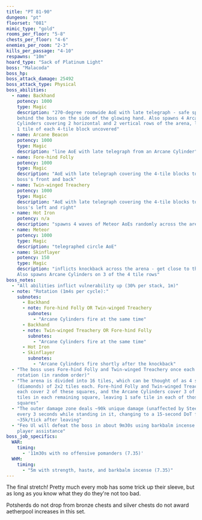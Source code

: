 ```yaml
---
title: "PT 81-90"
dungeon: "pt"
floorset: "081"
mimic_type: "gold"
rooms_per_floor: "5-8"
chests_per_floor: "4-6"
enemies_per_room: "2-3"
kills_per_passage: "4-10"
respawns: "10m"
hoard_type: "Sack of Platinum Light"
boss: "Malacoda"
boss_hp:
boss_attack_damage: 25492
boss_attack_type: Physical
boss_abilities:
  - name: Backhand
    potency: 1000
    type: Magic
    description: "270-degree roomwide AoE with late telegraph - safe spot is
    behind the boss on the side of the glowing hand. Also spawns 4 Arcane
    Cylinders covering 2 horizontal and 2 vertical rows of the arena, leaving
    1 tile of each 4-tile block uncovered"
  - name: Arcane Beacon
    potency: 1000
    type: Magic
    description: "line AoE with late telegraph from an Arcane Cylinder"
  - name: Fore-hind Folly
    potency: 1000
    type: Magic
    description: "AoE with late telegraph covering the 4-tile blocks to the
    boss's front and back"
  - name: Twin-winged Treachery
    potency: 1000
    type: Magic
    description: "AoE with late telegraph covering the 4-tile blocks to the
    boss's left and right"
  - name: Hot Iron
    potency: n/a
    description: "spawns 4 waves of Meteor AoEs randomly across the arena"
  - name: Meteor
    potency: 1000
    type: Magic
    description: "telegraphed circle AoE"
  - name: Skinflayer
    potency: 150
    type: Magic
    description: "inflicts knockback across the arena - get close to the boss.
    Also spawns Arcane Cylinders on 3 of the 4 tile rows"
boss_notes:
  - "All abilities inflict vulnerability up (30% per stack, 1m)"
  - note: "Rotation (1m4s per cycle):"
    subnotes:
      - Backhand
      - note: Fore-hind Folly OR Twin-winged Treachery
        subnotes:
          - "Arcane Cylinders fire at the same time"
      - Backhand
      - note: Twin-winged Treachery OR Fore-hind Folly
        subnotes:
          - "Arcane Cylinders fire at the same time"
      - Hot Iron
      - Skinflayer
        subnotes:
          - "Arcane Cylinders fire shortly after the knockback"
  - "The boss uses Fore-hind Folly and Twin-winged Treachery once each per
    rotation (in random order)"
  - "The arena is divided into 16 tiles, which can be thought of as 4 squares
    (diamonds) of 2x2 tiles each. Fore-hind Folly and Twin-winged Treachery
    each cover 2 of these squares, and the Arcane Cylinders cover 3 of the 4
    tiles in each remaining square, leaving 1 safe tile in each of those
    squares"
  - "The outer damage zone deals ~90k unique damage (unaffected by Steel)
    every 3 seconds while standing in it, changing to a 15-second DoT for
    ~35k/tick after leaving"
  - "Feo Ul will defeat the boss in about 9m30s using barkbalm incense with no
    player assistance"
boss_job_specifics:
  WAR:
    timing:
      - '11m30s with no offensive pomanders (7.35)'
  WHM:
    timing:
      - "5m with strength, haste, and barkbalm incense (7.35)"
---
```


The final stretch! Pretty much every mob has some trick up their sleeve, but
as long as you know what they do they're not too bad.

Potsherds do not drop from bronze chests and silver chests do not award
aetherpool increases in this set.
